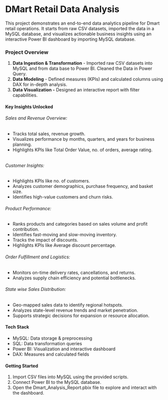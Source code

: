 # **DMart Retail Data Analysis**

This project demonstrates an end-to-end data analytics pipeline for Dmart retail operations. It starts from raw CSV datasets, imported the data in a MySQL database, and visualizes actionable business insights using an interactive Power BI dashboard by importing MySQL database.



### Project Overview



1. **Data Ingestion \& Transformation** - Imported raw CSV datasets into MySQL and from data base to Power BI. Cleaned the Data in Power Query.
2. **Data Modeling** - Defined measures (KPIs) and calculated columns using DAX for in-depth analysis.
3. **Data Visualization -** Designed an interactive report with filter capabilities.





#### Key Insights Unlocked



###### Sales and Revenue Overview: 

* Tracks total sales, revenue growth.
* Visualizes performance by months, quarters, and years for business planning.
* Highlights KPIs like Total Order Value, no. of orders, average rating.

###### 

###### Customer Insights:

* Highlights KPIs like no. of customers.
* Analyzes customer demographics, purchase frequency, and basket size.
* Identifies high-value customers and churn risks.


###### Product Performance: 

* Ranks products and categories based on sales volume and profit contribution.
* Identifies fast-moving and slow-moving inventory.
* Tracks the impact of discounts.
* Highlights KPIs like Average discount percentage.



###### Order Fulfillment and Logistics: 

* Monitors on-time delivery rates, cancellations, and returns.
* Analyzes supply chain efficiency and potential bottlenecks.



###### State wise Sales Distribution:

* Geo-mapped sales data to identify regional hotspots.
* Analyzes state-level revenue trends and market penetration.
* Supports strategic decisions for expansion or resource allocation.



#### Tech Stack

* MySQL: Data storage \& preprocessing
* SQL: Data transformation queries
* Power BI: Visualization and interactive dashboard
* DAX: Measures and calculated fields



#### Getting Started

1. Import CSV files into MySQL using the provided scripts.
2. Connect Power BI to the MySQL database.
3. Open the Dmart\_Analysis\_Report.pbix file to explore and interact with the dashboard.
